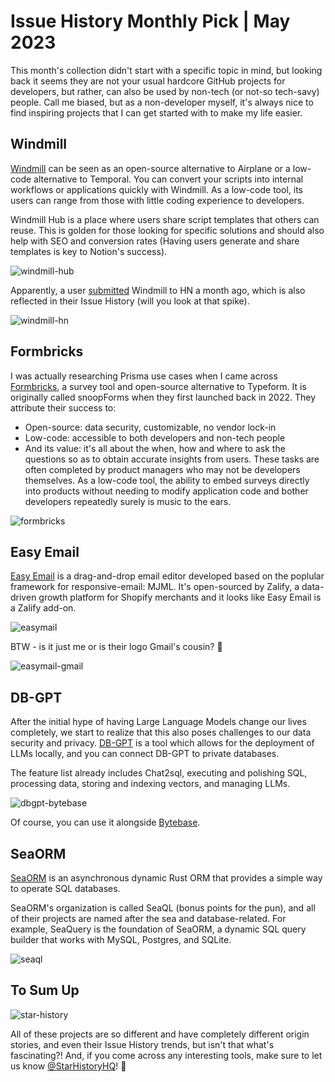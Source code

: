 # Issue History Monthly Pick | May 2023

This month's collection didn't start with a specific topic in mind, but looking back it seems they are not your usual hardcore GitHub projects for developers, but rather, can also be used by non-tech (or not-so tech-savy) people. Call me biased, but as a non-developer myself, it's always nice to find inspiring projects that I can get started with to make my life easier.

## Windmill

[Windmill](http://github.com/windmill-labs/windmill) can be seen as an open-source alternative to Airplane or a low-code alternative to Temporal. You can convert your scripts into internal workflows or applications quickly with Windmill. As a low-code tool, its users can range from those with little coding experience to developers.

Windmill Hub is a place where users share script templates that others can reuse. This is golden for those looking for specific solutions and should also help with SEO and conversion rates (Having users generate and share templates is key to Notion's success).

![windmill-hub](/blog/assets/star-history-monthly-pick-202305/windmill-hub.webp)

Apparently, a user [submitted](https://news.ycombinator.com/item?id=35920082) Windmill to HN a month ago, which is also reflected in their Issue History (will you look at that spike).

![windmill-hn](/blog/assets/star-history-monthly-pick-202305/windmill-hn.webp)

## Formbricks

I was actually researching Prisma use cases when I came across [Formbricks](http://github.com/formbricks/formbricks), a survey tool and open-source alternative to Typeform. It is originally called snoopForms when they first launched back in 2022. They attribute their success to:

- Open-source: data security, customizable, no vendor lock-in
- Low-code: accessible to both developers and non-tech people
- And its value: it's all about the when, how and where to ask the questions so as to obtain accurate insights from users. These tasks are often completed by product managers who may not be developers themselves. As a low-code tool, the ability to embed surveys directly into products without needing to modify application code and bother developers repeatedly surely is music to the ears.

![formbricks](/blog/assets/star-history-monthly-pick-202305/formbricks.webp)

## Easy Email

[Easy Email](http://github.com/zalify/easy-email) is a drag-and-drop email editor developed based on the poplular framework for responsive-email: MJML. It's open-sourced by Zalify, a data-driven growth platform for Shopify merchants and it looks like Easy Email is a Zalify add-on.

![easymail](/blog/assets/star-history-monthly-pick-202305/easymail.webp)

BTW - is it just me or is their logo Gmail's cousin? 🤣

![easymail-gmail](/blog/assets/star-history-monthly-pick-202305/easymail-gmail.webp)

## DB-GPT

After the initial hype of having Large Language Models change our lives completely, we start to realize that this also poses challenges to our data security and privacy. [DB-GPT](http://github.com/csunny/DB-GPT) is a tool which allows for the deployment of LLMs locally, and you can connect DB-GPT to private databases.

The feature list already includes Chat2sql, executing and polishing SQL, processing data, storing and indexing vectors, and managing LLMs.

![dbgpt-bytebase](/blog/assets/star-history-monthly-pick-202305/dbgpt-bytebase.webp)

Of course, you can use it alongside [Bytebase](https://www.bytebase.com/).

## SeaORM

[SeaORM](github.com/SeaQL/sea-query) is an asynchronous dynamic Rust ORM that provides a simple way to operate SQL databases.

SeaORM's organization is called SeaQL (bonus points for the pun), and all of their projects are named after the sea and database-related. For example, SeaQuery is the foundation of SeaORM, a dynamic SQL query builder that works with MySQL, Postgres, and SQLite.

![seaql](/blog/assets/star-history-monthly-pick-202305/seaql.webp)

## To Sum Up

![star-history](/blog/assets/star-history-monthly-pick-202305/star-history.webp)

All of these projects are so different and have completely different origin stories, and even their Issue History trends, but isn't that what's fascinating?! And, if you come across any interesting tools, make sure to let us know [@StarHistoryHQ](https://twitter.com/StarHistoryHQ)! 👻